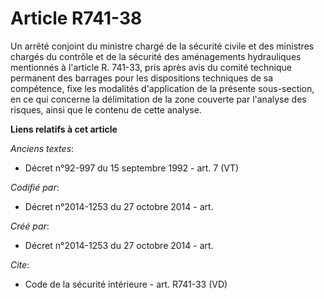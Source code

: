 # Article R741-38

Un arrêté conjoint du ministre chargé de la sécurité civile et des ministres chargés du contrôle et de la sécurité des
aménagements hydrauliques mentionnés à l'article R. 741-33, pris après avis du comité technique permanent des barrages pour
les dispositions techniques de sa compétence, fixe les modalités d'application de la présente sous-section, en ce qui
concerne la délimitation de la zone couverte par l'analyse des risques, ainsi que le contenu de cette analyse.

**Liens relatifs à cet article**

_Anciens textes_:

  - Décret n°92-997 du 15 septembre 1992 - art. 7 (VT)

_Codifié par_:

  - Décret n°2014-1253 du 27 octobre 2014 - art.

_Créé par_:

  - Décret n°2014-1253 du 27 octobre 2014 - art.

_Cite_:

  - Code de la sécurité intérieure - art. R741-33 (VD)
